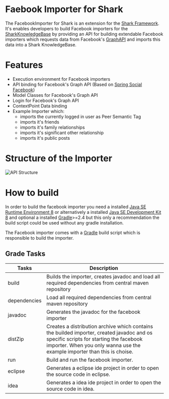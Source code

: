 # Faebook Importer for Shark

The FacebookImporter for Shark is an extension for the [Shark Framework](http://www.sharksystem.net/). It's enables developers to build Facebook importers for the [SharkKnowledgeBase](http://www.sharksystem.net/javadoc/current/) 
by providing an API for building extendable Facebook importers which requests data from Facebook's  [GraphAPI](https://developers.facebook.com/docs/graph-api) and imports this data
into a Shark KnowledgeBase.

# Features

* Execution environment for Facebook importers
* API binding for Facebook's Graph API (Based on [Spring Social Facebook](http://projects.spring.io/spring-social-facebook/))
* Model Classes for Facebook's Graph API
* Login for Facebook's Graph API
* ContextPoint Data binding
* Example Importer which:
  * imports the currently logged in user as Peer Semantic Tag
  * imports it's friends
  * imports it's family relationships
  * imports it's significant other relationship
  * imports it's public posts

# Structure of the Importer

![API Structure](https://github.com/yveskaufmann/sharkb_fbimporter/blob/development/docu/images/fb_importer_structure.png "API Structure")

# How to build

In order to build the facebook importer you need a installed [Java SE Runtime Environment 8](http://www.oracle.com/technetwork/java/javase/downloads/jre8-downloads-2133155.html) or alternatively
a installed [Java SE Development Kit 8](http://www.oracle.com/technetwork/java/javase/downloads/jdk8-downloads-2133151.html) and optional 
a installed [Gradle](https://gradle.org/)>=2.4 but this only a recommendation the build script could be used without any gradle installation.  

The Facebook importer comes with a [Gradle](https://gradle.org/) build script which is responsible
to build the importer.      

## Grade Tasks

| Tasks        | Description                                                                         |  
| ------------ |-------------------------------------------------------------------------------------| 
| build        | Builds the importer, creates javadoc and load all required dependencies from central maven repository |
| dependencies | Load all required dependencies from central maven repository                        |
| javadoc      | Generates the javadoc for the facebook importer                                    |
| distZip      | Creates a distribution archive which contains the builded importer, created javadoc and os specific scripts for starting the facebook importer. When you only wanna use the example importer than this is choise. |
| run          | Build and run the facebook importer.   |
| eclipse      | Generates a eclipse ide project in order to open the source code in eclipse.      |
| idea         | Generates a idea ide project in order to open the source code in idea.      |

